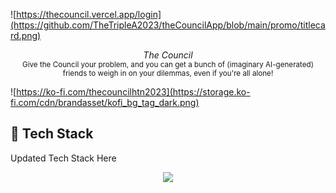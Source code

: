 ![https://thecouncil.vercel.app/login](https://github.com/TheTripleA2023/theCouncilApp/blob/main/promo/titlecard.png)

<p align="center">
  <em>The Council</em></br>
  <sub> Give the Council your problem, and you can get a bunch of (imaginary AI-generated) friends to weigh in on your dilemmas, even if you're all alone! </sub>
</p>

![https://ko-fi.com/thecouncilhtn2023](https://storage.ko-fi.com/cdn/brandasset/kofi_bg_tag_dark.png)


## 🚀 Tech Stack

Updated Tech Stack Here
<p align="center">
  <a href="https://skillicons.dev">
    <img src="https://skillicons.dev/icons?i=git,supabase,typescript,nextjs,tailwind,vercel" />
  </a>
</p>

